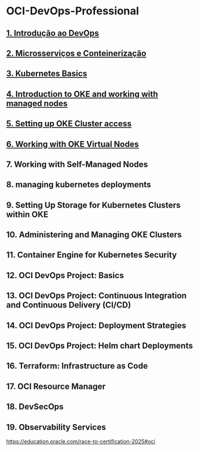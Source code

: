 # OCI-DevOps-Professional

##  [1. Introdução ao DevOps](https://github.com/KleberVales/OCI-DevOps-Professional/wiki/DevOps-Introdutions)  
##  [2. Microsserviços e Conteinerização](https://github.com/KleberVales/OCI-DevOps-Professional/wiki/Microservices-and-Containerization)
##  [3. Kubernetes Basics](https://github.com/KleberVales/OCI-DevOps-Professional/wiki/Kubernetes-Basics)
##  [4. Introduction to OKE and working with managed nodes](https://github.com/KleberVales/OCI-DevOps-Professional/wiki/Introduction-to-OKE-and-working-with-managed-nodes)
##  [5. Setting up OKE Cluster access](https://github.com/KleberVales/OCI-DevOps-Professional/wiki/Setting-up-OKE-Cluster-access)
##  [6. Working with OKE Virtual Nodes](https://github.com/KleberVales/OCI-DevOps-Professional/wiki/Working-with-OKE-Virtual-Nodes)
## 7. Working with Self-Managed Nodes
## 8. managing kubernetes deployments
## 9. Setting Up Storage for Kubernetes Clusters within OKE
## 10. Administering and Managing OKE Clusters
## 11. Container Engine for Kubernetes Security
## 12. OCI DevOps Project: Basics
## 13. OCI DevOps Project: Continuous Integration and Continuous Delivery (CI/CD)
## 14. OCI DevOps Project: Deployment Strategies
## 15. OCI DevOps Project: Helm chart Deployments
## 16. Terraform: Infrastructure as Code
## 17. OCI Resource Manager
## 18. DevSecOps
## 19. Observability Services

https://education.oracle.com/race-to-certification-2025#oci
